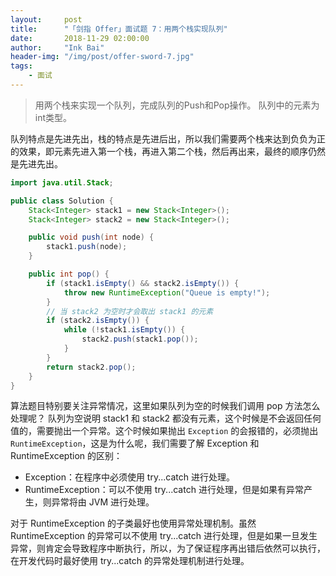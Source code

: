 ```yaml
---
layout:     post
title:      "「剑指 Offer」面试题 7：用两个栈实现队列"
date:       2018-11-29 02:00:00
author:     "Ink Bai"
header-img: "/img/post/offer-sword-7.jpg"
tags:
    - 面试
---
```


> 用两个栈来实现一个队列，完成队列的Push和Pop操作。 队列中的元素为int类型。

队列特点是先进先出，栈的特点是先进后出，所以我们需要两个栈来达到负负为正的效果，即元素先进入第一个栈，再进入第二个栈，然后再出来，最终的顺序仍然是先进先出。

```java
import java.util.Stack;

public class Solution {
    Stack<Integer> stack1 = new Stack<Integer>();
    Stack<Integer> stack2 = new Stack<Integer>();

    public void push(int node) {
        stack1.push(node);
    }

    public int pop() {
        if (stack1.isEmpty() && stack2.isEmpty()) {
            throw new RuntimeException("Queue is empty!");
        }
        // 当 stack2 为空时才会取出 stack1 的元素
        if (stack2.isEmpty()) {
            while (!stack1.isEmpty()) {
                stack2.push(stack1.pop());
            }
        }
        return stack2.pop();
    }
}
```

算法题目特别要关注异常情况，这里如果队列为空的时候我们调用 pop 方法怎么处理呢？
队列为空说明 stack1 和 stack2 都没有元素，这个时候是不会返回任何值的，需要抛出一个异常。这个时候如果抛出 `Exception` 的会报错的，必须抛出 `RuntimeException`，这是为什么呢，我们需要了解 Exception 和 RuntimeException 的区别：

- Exception：在程序中必须使用 try...catch 进行处理。
- RuntimeException：可以不使用 try...catch 进行处理，但是如果有异常产生，则异常将由 JVM 进行处理。

对于 RuntimeException 的子类最好也使用异常处理机制。虽然 RuntimeException 的异常可以不使用 try...catch 进行处理，但是如果一旦发生异常，则肯定会导致程序中断执行，所以，为了保证程序再出错后依然可以执行，在开发代码时最好使用 try...catch 的异常处理机制进行处理。
